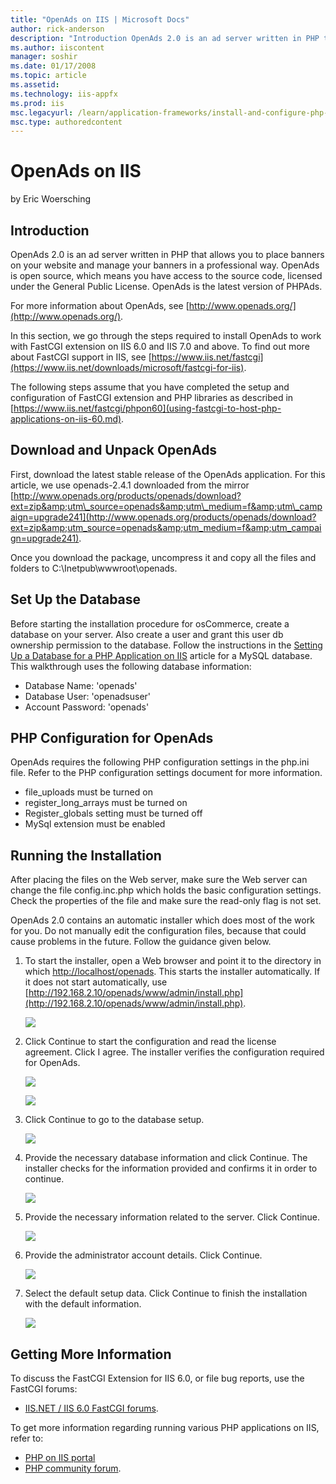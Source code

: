 ```yaml
---
title: "OpenAds on IIS | Microsoft Docs"
author: rick-anderson
description: "Introduction OpenAds 2.0 is an ad server written in PHP that allows you to place banners on your website and manage your banners in a professional way. OpenA..."
ms.author: iiscontent
manager: soshir
ms.date: 01/17/2008
ms.topic: article
ms.assetid: 
ms.technology: iis-appfx
ms.prod: iis
msc.legacyurl: /learn/application-frameworks/install-and-configure-php-applications-on-iis/openads-on-iis
msc.type: authoredcontent
---
```

OpenAds on IIS
====================
by Eric Woersching

## Introduction

OpenAds 2.0 is an ad server written in PHP that allows you to place banners on your website and manage your banners in a professional way. OpenAds is open source, which means you have access to the source code, licensed under the General Public License. OpenAds is the latest version of PHPAds.

For more information about OpenAds, see [http://www.openads.org/](http://www.openads.org/).

In this section, we go through the steps required to install OpenAds to work with FastCGI extension on IIS 6.0 and IIS 7.0 and above. To find out more about FastCGI support in IIS, see [https://www.iis.net/fastcgi](https://www.iis.net/downloads/microsoft/fastcgi-for-iis).

The following steps assume that you have completed the setup and configuration of FastCGI extension and PHP libraries as described in [https://www.iis.net/fastcgi/phpon60](using-fastcgi-to-host-php-applications-on-iis-60.md).

## Download and Unpack OpenAds

First, download the latest stable release of the OpenAds application. For this article, we use openads-2.4.1 downloaded from the mirror [http://www.openads.org/products/openads/download?ext=zip&amp;utm\_source=openads&amp;utm\_medium=f&amp;utm\_campaign=upgrade241](http://www.openads.org/products/openads/download?ext=zip&amp;utm_source=openads&amp;utm_medium=f&amp;utm_campaign=upgrade241).

Once you download the package, uncompress it and copy all the files and folders to C:\Inetpub\wwwroot\openads.

## Set Up the Database

Before starting the installation procedure for osCommerce, create a database on your server. Also create a user and grant this user db ownership permission to the database. Follow the instructions in the [Setting Up a Database for a PHP Application on IIS](../install-and-configure-php-on-iis/setting-up-a-database-for-a-php-application-on-iis.md) article for a MySQL database. This walkthrough uses the following database information:

- Database Name: 'openads'
- Database User: 'openadsuser'
- Account Password: 'openads'

## PHP Configuration for OpenAds

OpenAds requires the following PHP configuration settings in the php.ini file. Refer to the PHP configuration settings document for more information. 

- file\_uploads must be turned on
- register\_long\_arrays must be turned on
- Register\_globals setting must be turned off
- MySql extension must be enabled

## Running the Installation

After placing the files on the Web server, make sure the Web server can change the file config.inc.php which holds the basic configuration settings. Check the properties of the file and make sure the read-only flag is not set.

OpenAds 2.0 contains an automatic installer which does most of the work for you. Do not manually edit the configuration files, because that could cause problems in the future. Follow the guidance given below.

1. To start the installer, open a Web browser and point it to the directory in which [http://localhost/openads](http://localhost/openads). This starts the installer automatically. If it does not start automatically, use [http://192.168.2.10/openads/www/admin/install.php](http://192.168.2.10/openads/www/admin/install.php).  

    [![](openads-on-iis/_static/image2.jpg)](openads-on-iis/_static/image1.jpg)
2. Click Continue to start the configuration and read the license agreement. Click I agree. The installer verifies the configuration required for OpenAds.  

    [![](openads-on-iis/_static/image4.jpg)](openads-on-iis/_static/image3.jpg)

    [![](openads-on-iis/_static/image6.jpg)](openads-on-iis/_static/image5.jpg)
3. Click Continue to go to the database setup.  

    [![](openads-on-iis/_static/image8.jpg)](openads-on-iis/_static/image7.jpg)
4. Provide the necessary database information and click Continue. The installer checks for the information provided and confirms it in order to continue.  

    [![](openads-on-iis/_static/image10.jpg)](openads-on-iis/_static/image9.jpg)
5. Provide the necessary information related to the server. Click Continue.  

    [![](openads-on-iis/_static/image12.jpg)](openads-on-iis/_static/image11.jpg)
6. Provide the administrator account details. Click Continue.  

    [![](openads-on-iis/_static/image14.jpg)](openads-on-iis/_static/image13.jpg)
7. Select the default setup data. Click Continue to finish the installation with the default information.  

    [![](openads-on-iis/_static/image16.jpg)](openads-on-iis/_static/image15.jpg)

## Getting More Information

To discuss the FastCGI Extension for IIS 6.0, or file bug reports, use the FastCGI forums: 

- [IIS.NET / IIS 6.0 FastCGI forums](https://forums.iis.net/1103.aspx).

To get more information regarding running various PHP applications on IIS, refer to:

- [PHP on IIS portal](https://php.iis.net/)
- [PHP community forum](https://forums.iis.net/1102.aspx).